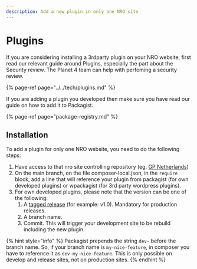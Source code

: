 ```yaml
---
description: Add a new plugin in only one NRO site
---
```


# Plugins

If you are considering installing a 3rdparty plugin on your NRO website, first read our relevant guide around Plugins, especially the part about the Security review. The Planet 4 team can help with perfoming a security review.

{% page-ref page="../../tech/plugins.md" %}

If you are adding a plugin you developed then make sure you have read our guide on how to add it to Packagist.

{% page-ref page="package-registry.md" %}

## Installation

To add a plugin for only one NRO website, you need to do the following steps:

1. Have access to that nro site controlling repository \(eg. [GP Netherlands](https://github.com/greenpeace/planet4-netherlands)\)
2. On the main branch, on the file composer-local.json, in the `require` block, add a line that will reference your plugin from packagist \(for own developed plugins\) or wpackagist \(for 3rd party wordpress plugins\).
3. For own developed plugins, please note that the version can be one of the following:
   1. A [tagged release](https://git-scm.com/book/en/v2/Git-Basics-Tagging) \(for example: v1.0\). Mandatory for production releases.
   2. A branch name.
   3. Commit. This will trigger your development site to be rebuild including the new plugin.

{% hint style="info" %}
Packagist prepends the string `dev-` before the branch name. So, if your branch name is `my-nice-feature`, in composer you have to reference it as `dev-my-nice-feature`. This is only possible on develop and release sites, not on production sites.
{% endhint %}

